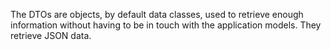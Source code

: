 The DTOs are objects, by default data classes, used to retrieve enough information without having to be in touch with
the application models. They retrieve JSON data.